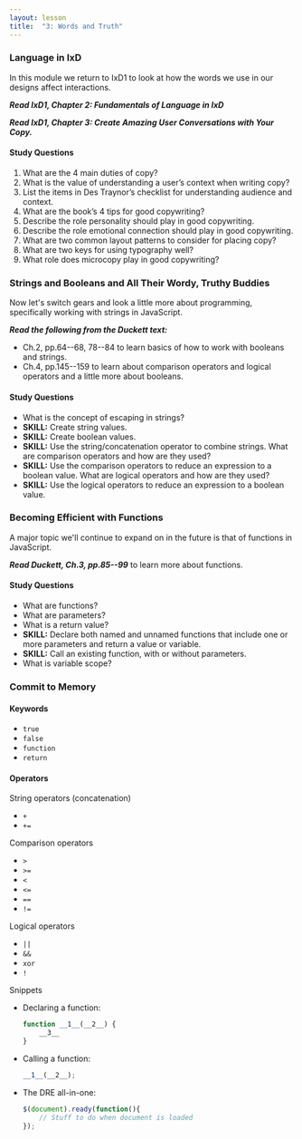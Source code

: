 ```yaml
---
layout: lesson
title:  "3: Words and Truth"
---
```

### Language in IxD

In this module we return to IxD1 to look at how the words we use in our designs affect interactions.

***Read IxD1, Chapter 2: Fundamentals of Language in IxD***

***Read IxD1, Chapter 3: Create Amazing User Conversations with Your Copy.***

#### Study Questions

1. What are the 4 main duties of copy?
2. What is the value of understanding a user’s context when writing copy?
3. List the items in Des Traynor’s checklist for understanding audience and context.
1. What are the book’s 4 tips for good copywriting?
2. Describe the role personality should play in good copywriting.
3. Describe the role emotional connection should play in good copywriting.
4. What are two common layout patterns to consider for placing copy?
5. What are two keys for using typography well?
6. What role does microcopy play in good copywriting?

### Strings and Booleans and All Their Wordy, Truthy Buddies

Now let's switch gears and look a little more about programming, specifically working with strings in JavaScript.

***Read the following from the Duckett text:***

* Ch.2, pp.64--68, 78--84 to learn basics of how to work with booleans and strings.
* Ch.4, pp.145--159 to learn about comparison operators and logical operators and a little more about booleans.

#### Study Questions

* What is the concept of escaping in strings?
* **SKILL:** Create string values.
* **SKILL:** Create boolean values.
* **SKILL:** Use the string/concatenation operator to combine strings.
What are comparison operators and how are they used?
* **SKILL:** Use the comparison operators to reduce an expression to a boolean value.
What are logical operators and how are they used?
* **SKILL:** Use the logical operators to reduce an expression to a boolean value.

### Becoming Efficient with Functions

A major topic we'll continue to expand on in the future is that of functions in JavaScript.

***Read Duckett, Ch.3, pp.85--99*** to learn more about functions.

#### Study Questions

* What are functions?
* What are parameters?
* What is a return value?
* **SKILL:** Declare both named and unnamed functions that include one or more parameters and return a value or variable.
* **SKILL:** Call an existing function, with or without parameters.
* What is variable scope?

### Commit to Memory

#### Keywords

* `true`
* `false`
* `function`
* `return`

#### Operators

String operators (concatenation)
* `+`
* `+=`

Comparison operators

* `>`
* `>=`
* `<`
* `<=`
* `==`
* `!=`

Logical operators

* `||`
* `&&`
* `xor`
* `!`

Snippets

* Declaring a function:

    ```js
    function __1__(__2__) {
        __3__
    }
    ```

* Calling a function:

    ```js
    __1__(__2__);
    ```

* The DRE all-in-one:

    ```js
    $(document).ready(function(){
        // Stuff to do when document is loaded
    });
    ```
